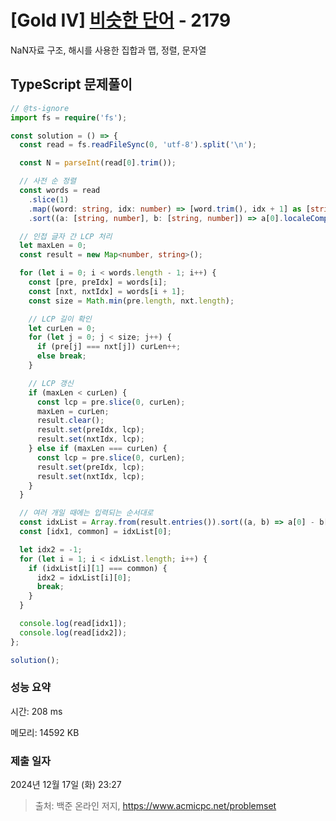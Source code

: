 # [Gold IV] [비슷한 단어](https://www.acmicpc.net/problem/2179) - 2179 

NaN자료 구조, 해시를 사용한 집합과 맵, 정렬, 문자열

## TypeScript 문제풀이

```TypeScript
// @ts-ignore
import fs = require('fs');

const solution = () => {
  const read = fs.readFileSync(0, 'utf-8').split('\n');

  const N = parseInt(read[0].trim());

  // 사전 순 정렬
  const words = read
    .slice(1)
    .map((word: string, idx: number) => [word.trim(), idx + 1] as [string, number])
    .sort((a: [string, number], b: [string, number]) => a[0].localeCompare(b[0]));

  // 인접 글자 간 LCP 처리
  let maxLen = 0;
  const result = new Map<number, string>();

  for (let i = 0; i < words.length - 1; i++) {
    const [pre, preIdx] = words[i];
    const [nxt, nxtIdx] = words[i + 1];
    const size = Math.min(pre.length, nxt.length);

    // LCP 길이 확인
    let curLen = 0;
    for (let j = 0; j < size; j++) {
      if (pre[j] === nxt[j]) curLen++;
      else break;
    }

    // LCP 갱신
    if (maxLen < curLen) {
      const lcp = pre.slice(0, curLen);
      maxLen = curLen;
      result.clear();
      result.set(preIdx, lcp);
      result.set(nxtIdx, lcp);
    } else if (maxLen === curLen) {
      const lcp = pre.slice(0, curLen);
      result.set(preIdx, lcp);
      result.set(nxtIdx, lcp);
    }
  }

  // 여러 개일 때에는 입력되는 순서대로
  const idxList = Array.from(result.entries()).sort((a, b) => a[0] - b[0]);
  const [idx1, common] = idxList[0];

  let idx2 = -1;
  for (let i = 1; i < idxList.length; i++) {
    if (idxList[i][1] === common) {
      idx2 = idxList[i][0];
      break;
    }
  }

  console.log(read[idx1]);
  console.log(read[idx2]);
};

solution();
```

### 성능 요약

시간: 208 ms

메모리: 14592 KB

### 제출 일자

2024년 12월 17일 (화) 23:27

> 출처: 백준 온라인 저지, https://www.acmicpc.net/problemset 

